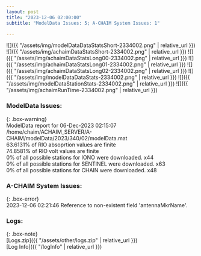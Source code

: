 ```yaml
---
layout: post
title: "2023-12-06 02:00:00"
subtitle: "ModelData Issues: 5; A-CHAIM System Issues: 1"

---
```


![]({{ "/assets/img/modelDataDataStatsShort-2334002.png" | relative_url }})
![]({{ "/assets/img/achaimDataStatsShort-2334002.png" | relative_url }})
![]({{ "/assets/img/achaimDataStatsLong00-2334002.png" | relative_url }})
![]({{ "/assets/img/achaimDataStatsLong01-2334002.png" | relative_url }})
![]({{ "/assets/img/achaimDataStatsLong02-2334002.png" | relative_url }})
![]({{ "/assets/img/modelDataDataStats-2334002.png" | relative_url }})
![]({{ "/assets/img/modelDataStationStats-2334002.png" | relative_url }})
![]({{ "/assets/img/achaimRunTime-2334002.png" | relative_url }})


### ModelData Issues:  
  
{: .box-warning}  
 ModelData report for 06-Dec-2023 02:15:07   
 /home/chaim/ACHAIM_SERVER/A-CHAIM/modelData/2023/340/02/modelData.mat   
 63.6131% of RIO absoprtion values are finite   
 74.8581% of RIO volt values are finite   
 0% of all possible stations for IONO were downloaded. x44   
 0% of all possible stations for SENTINEL were downloaded. x63   
 0% of all possible stations for CHAIN were downloaded. x48   
  
### A-CHAIM System Issues:  
  
{: .box-error}  
2023-12-06 02:21:46 Reference to non-existent field 'antennaMkrName'.  

### Logs:  
  
{: .box-note}  
[Logs.zip]({{ "/assets/other/logs.zip" | relative_url }})  
[Log Info]({{ "/logInfo" | relative_url }})  
